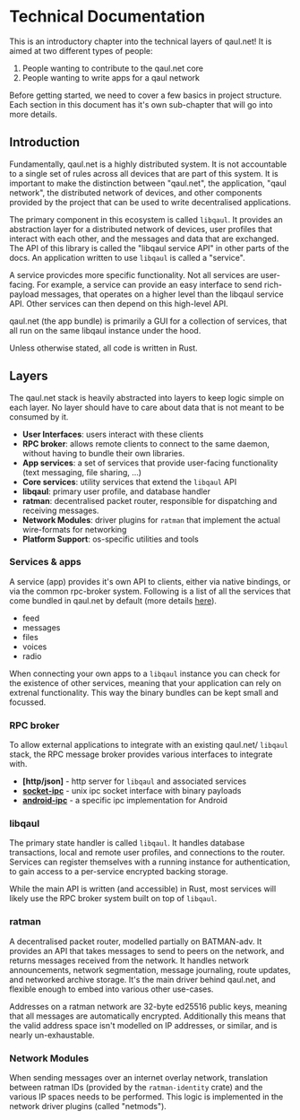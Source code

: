 # Technical Documentation

This is an introductory chapter into the technical layers of qaul.net!
It is aimed at two different types of people:

1. People wanting to contribute to the qaul.net core
2. People wanting to write apps for a qaul network

Before getting started, we need to cover a few basics in project
structure.  Each section in this document has it's own sub-chapter
that will go into more details.


## Introduction

Fundamentally, qaul.net is a highly distributed system.  It is not
accountable to a single set of rules across all devices that are part
of this system.  It is important to make the distinction between
"qaul.net", the application, "qaul network", the distributed network
of devices, and other components provided by the project that can be
used to write decentralised applications.

The primary component in this ecosystem is called `libqaul`.  It
provides an abstraction layer for a distributed network of devices,
user profiles that interact with each other, and the messages and data
that are exchanged.  The API of this library is called the "libqaul
service API" in other parts of the docs.  An application written to
use `libqaul` is called a "service".

A service provicdes more specific functionality.  Not all services are
user-facing.  For example, a service can provide an easy interface to
send rich-payload messages, that operates on a higher level than the
libqaul service API.  Other services can then depend on this
high-level API.

qaul.net (the app bundle) is primarily a GUI for a collection of
services, that all run on the same libqaul instance under the hood.

Unless otherwise stated, all code is written in Rust.


## Layers

The qaul.net stack is heavily abstracted into layers to keep logic
simple on each layer.  No layer should have to care about data that is
not meant to be consumed by it.

- **User Interfaces**: users interact with these clients
- **RPC broker**: allows remote clients to connect to the same daemon,
  without having to bundle their own libraries.
- **App services**: a set of services that provide user-facing
  functionality (text messaging, file sharing, ...)
- **Core services**: utility services that extend the `libqaul` API
- **libqaul**: primary user profile, and database handler
- **ratman**: decentralised packet router, responsible for dispatching
  and receiving messages.
- **Network Modules**: driver plugins for `ratman` that implement the
  actual wire-formats for networking
- **Platform Support**: os-specific utilities and tools


### Services & apps

A service (app) provides it's own API to clients, either via native
bindings, or via the common rpc-broker system.  Following is a list of
all the services that come bundled in qaul.net by default (more
details [here][services]).

- feed
- messages
- files
- voices
- radio

[services]: ./qaul.net/services.html

When connecting your own apps to a `libqaul` instance you can check
for the existence of other services, meaning that your application can
rely on extrenal functionality.  This way the binary bundles can be
kept small and focussed.


### RPC broker

To allow external applications to integrate with an existing qaul.net/
`libqaul` stack, the RPC message broker provides various interfaces to
integrate with.

- **[http/json]** - http server for `libqaul` and associated services
- **[socket-ipc]** - unix ipc socket interface with binary payloads
- **[android-ipc]** - a specific ipc implementation for Android

[http/json:api]: https://docs.qaul.net/http-api/
[socket-ipc]: ./libqaul/ipc/socket.html
[android-ipc]: ./libqaul/ipc/android.html


### libqaul

The primary state handler is called `libqaul`.  It handles database
transactions, local and remote user profiles, and connections to the
router.  Services can register themselves with a running instance for
authentication, to gain access to a per-service encrypted backing
storage.

While the main API is written (and accessible) in Rust, most services
will likely use the RPC broker system built on top of `libqaul`.


### ratman

A decentralised packet router, modelled partially on BATMAN-adv.  It
provides an API that takes messages to send to peers on the network,
and returns messages received from the network.  It handles network
announcements, network segmentation, message journaling, route
updates, and networked archive storage.  It's the main driver behind
qaul.net, and flexible enough to embed into various other use-cases.

Addresses on a ratman network are 32-byte ed25516 public keys, meaning
that all messages are automatically encrypted.  Additionally this
means that the valid address space isn't modelled on IP addresses, or
similar, and is nearly un-exhaustable.


### Network Modules

When sending messages over an internet overlay network, translation
between ratman IDs (provided by the `ratman-identity` crate) and the
various IP spaces needs to be performed.  This logic is implemented in
the network driver plugins (called "netmods").
